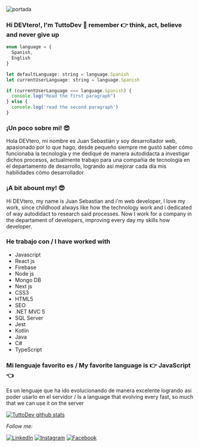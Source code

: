 ![portada](https://user-images.githubusercontent.com/41929097/98428916-b67d7280-2071-11eb-8d09-7ab0725c9f29.png)


### Hi DEVtero!, I'm TuttoDev 👋 remember 👉 think, act, believe and never give up

```js
enum language = {
  Spanish,
  English
}

let defaultLanguage: string = language.Spanish
let currentUserLanguage: string = language.Spanish

if (currentUserLanguage === language.Spanish) {
  console.log("Read the first paragraph")
} else {
  console.log('read the second paragraph')
}
```
### ¡Un poco sobre mi! 😎
Hola DEVtero, mi nombre es Juan Sebastián y soy desarrollador web, apasionado por lo que hago, desde pequeño siempre me gustó saber cómo funcionaba la tecnología y me dediqué de manera autodidacta a investigar dichos procesos, actualmente trabajo para una compañia de tecnología en el departamento de desarrollo, logrando así mejorar cada día mis habilidades cómo desarrollador.

### ¡A bit abount my! 😎
Hi DEVtero, my name is Juan Sebastian and i'm web developer, I love my work, since childhood always like how the technology work and i dedicated of way autodidact 
to research said processes. Now I work for a company in the departament of developers, improving every day my skills how developer. 

### He trabajo con / I have worked with
- Javascript
- React js
- Firebase
- Node js
- Mongo DB
- Next js
- CSS3
- HTML5
- SEO
- .NET MVC 5
- SQL Server
- Jest
- Kotlin
- Java
- C#
- TypeScript

### Mi lenguaje favorito es / My favorite language is 👉 JavaScript 👈
Es un lenguaje que ha ido evolucionando de manera excelente logrando asi poder usarlo en el servidor /
Is a language that evolving every fast, so much that we can use it on the server

<!--
**juansebastian2426/juansebastian2426** is a ✨ _special_ ✨ repository because its `README.md` (this file) appears on your GitHub profile.

Here are some ideas to get you started:

- 🔭 I’m currently working on ...
- 🌱 I’m currently learning ...
- 👯 I’m looking to collaborate on ...
- 🤔 I’m looking for help with ...
- 💬 Ask me about ...
- 📫 How to reach me: ...
- 😄 Pronouns: ...
- ⚡ Fun fact: ...
-->
[![TuttoDev github stats](https://github-readme-stats.vercel.app/api?username=juansebastian2426)](https://github.com/anuraghazra/github-readme-stats)

<i>Follow me:</i><br>

<a href="https://www.linkedin.com/in/juan-sebasti%C3%A1n-valencia-jimenez-495919185/" target="_blank"><img src="https://img.shields.io/badge/LinkedIn-%230077B5.svg?&style=flat-square&logo=linkedin&logoColor=white" alt="LinkedIn"></a>
<a href="https://www.instagram.com/tuttodev/" target="_blank"><img src="https://img.shields.io/badge/Instagram-%23E4405F.svg?&style=flat-square&logo=instagram&logoColor=white" alt="Instagram"></a>
<a href="https://www.facebook.com/juansebastian.valenciajimenez/" target="_blank"><img src="https://img.shields.io/badge/Facebook-%231877F2.svg?&style=flat-square&logo=facebook&logoColor=white" alt="Facebook"></a>

